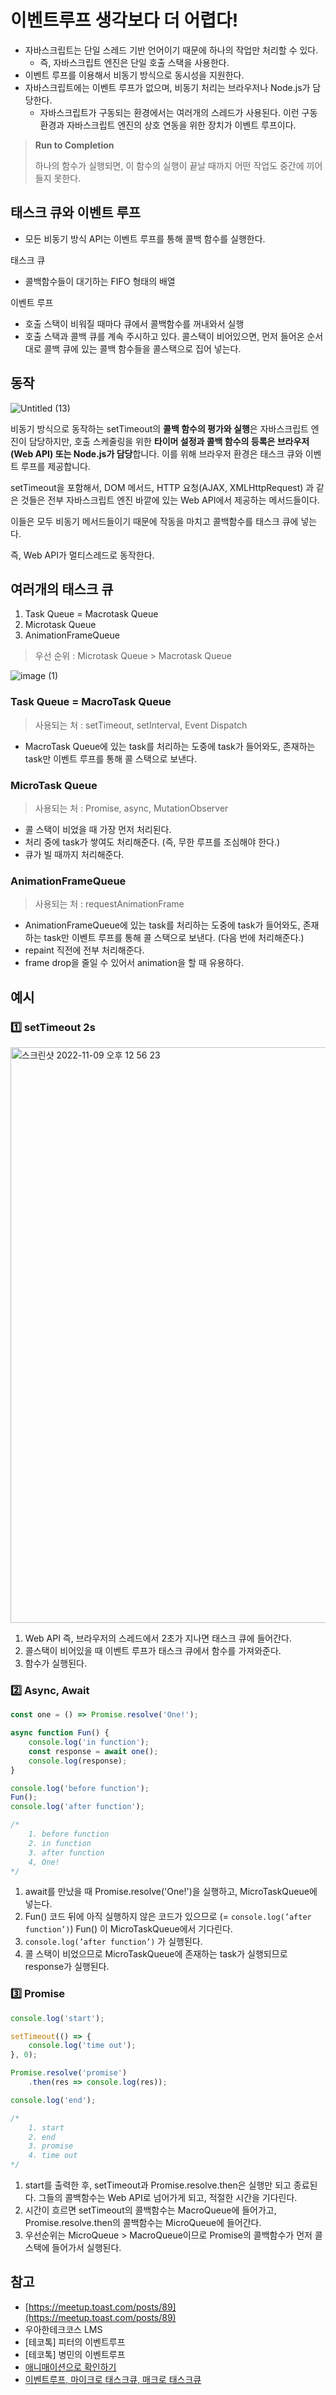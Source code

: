 # 이벤트루프 생각보다 더 어렵다! 

- 자바스크립트는 단일 스레드 기반 언어이기 때문에 하나의 작업만 처리할 수 있다.
    - 즉, 자바스크립트 엔진은 단일 호출 스택을 사용한다.
- 이벤트 루프를 이용해서 비동기 방식으로 동시성을 지원한다.
- 자바스크립트에는 이벤트 루프가 없으며, 비동기 처리는 브라우저나 Node.js가 담당한다.
    - 자바스크립트가 구동되는 환경에서는 여러개의 스레드가 사용된다. 이런 구동환경과 자바스크립트 엔진의 상호 연동을 위한 장치가 이벤트 루프이다.

> **Run to Completion**
> 
> 
> 
> 하나의 함수가 실행되면, 이 함수의 실행이 끝날 때까지 어떤 작업도 중간에 끼어들지 못한다.
> 

## 태스크 큐와 이벤트 루프

- 모든 비동기 방식 API는 이벤트 루프를 통해 콜백 함수를 실행한다.

태스크 큐 

- 콜백함수들이 대기하는 FIFO 형태의 배열

이벤트 루프 

- 호출 스택이 비워질 때마다 큐에서 콜백함수를 꺼내와서 실행
- 호출 스택과 콜백 큐를 계속 주시하고 있다. 콜스택이 비어있으면, 먼저 들어온 순서대로 콜백 큐에 있는 콜백 함수들을 콜스택으로 집어 넣는다.

## 동작

![Untitled (13)](https://user-images.githubusercontent.com/52737532/200741079-70182aec-5dec-43bf-b9b2-294b7a20c5bf.png)

비동기 방식으로 동작하는 setTimeout의 **콜백 함수의 평가와 실행**은 자바스크립트 엔진이 담당하지만, 호출 스케줄링을 위한 **타이머 설정과 콜백 함수의 등록은 브라우저(Web API) 또는 Node.js가 담당**합니다. 이를 위해 브라우저 환경은 태스크 큐와 이벤트 루프를 제공합니다.

 setTimeout을 포함해서, DOM 메서드, HTTP 요청(AJAX, XMLHttpRequest) 과 같은 것들은 전부 자바스크립트 엔진 바깥에 있는 Web API에서 제공하는 메서드들이다. 

이들은 모두 비동기 메서드들이기 때문에 작동을 마치고 콜백함수를 태스크 큐에 넣는다.

즉, Web API가 멀티스레드로 동작한다.  

## 여러개의 태스크 큐

1. Task Queue = Macrotask Queue
2. Microtask Queue
3. AnimationFrameQueue

> 우선 순위 : Microtask Queue > Macrotask Queue
> 

![image (1)](https://user-images.githubusercontent.com/52737532/200741120-efcee096-51d5-40c1-b93a-253a823c7bf7.gif)

### Task Queue = MacroTask Queue

> 사용되는 처 : setTimeout, setInterval, Event Dispatch
> 
- MacroTask Queue에 있는 task를 처리하는 도중에 task가 들어와도, 존재하는 task만 이벤트 루프를 통해 콜 스택으로 보낸다.

### MicroTask Queue

> 사용되는 처 : Promise, async, MutationObserver
> 
- 콜 스택이 비었을 때 가장 먼저 처리된다.
- 처리 중에 task가 쌓여도 처리해준다. (즉, 무한 루프를 조심해야 한다.)
- 큐가 빌 때까지 처리해준다.

### AnimationFrameQueue

> 사용되는 처 : requestAnimationFrame
> 
- AnimationFrameQueue에 있는 task를 처리하는 도중에 task가 들어와도, 존재하는 task만 이벤트 루프를 통해 콜 스택으로 보낸다. (다음 번에 처리해준다.)
- repaint 직전에 전부 처리해준다.
- frame drop을 줄일 수 있어서 animation을 할 때 유용하다.

## 예시

### 1️⃣ setTimeout 2s

<img width="921" alt="스크린샷 2022-11-09 오후 12 56 23" src="https://user-images.githubusercontent.com/52737532/200741169-805b025f-6d3e-4ebf-8023-a0a3a9073677.png">

1. Web API 즉, 브라우저의 스레드에서 2초가 지나면 태스크 큐에 들어간다. 
2. 콜스택이 비어있을 때 이벤트 루프가 태스크 큐에서 함수를 가져와준다. 
3. 함수가 실행된다.

### 2️⃣ Async, Await

```jsx
const one = () => Promise.resolve('One!');

async function Fun() {
	console.log('in function');
	const response = await one();
	console.log(response);
}

console.log('before function');
Fun();
console.log('after function');

/*
	1. before function
	2. in function
	3. after function 
	4, One! 
*/
```

1. await를 만났을 때 Promise.resolve('One!')을 실행하고, MicroTaskQueue에 넣는다.
2. Fun() 코드 뒤에 아직 실행하지 않은 코드가 있으므로 (= `console.log(’after function’)`) Fun() 이 MicroTaskQueue에서 기다린다. 
3. `console.log(’after function’)` 가 실행된다. 
4. 콜 스택이 비었으므로 MicroTaskQueue에 존재하는 task가 실행되므로 response가 실행된다. 

### 3️⃣ Promise

```jsx
console.log('start');

setTimeout(() => {
	console.log('time out');
}, 0);

Promise.resolve('promise')
	.then(res => console.log(res));

console.log('end');

/*
	1. start
	2. end
	3. promise
	4. time out
*/
```

1. start를 출력한 후, setTimeout과 Promise.resolve.then은 실행만 되고 종료된다. 그들의 콜백함수는 Web API로 넘어가게 되고, 적절한 시간을 기다린다. 
2. 시간이 흐르면 setTimeout의 콜백함수는 MacroQueue에 들어가고, Promise.resolve.then의 콜백함수는 MicroQueue에 들어간다.
3. 우선순위는 MicroQueue > MacroQueue이므로 Promise의 콜백함수가 먼저 콜 스택에 들어가서 실행된다.

## 참고

- [https://meetup.toast.com/posts/89](https://meetup.toast.com/posts/89)
- 우아한테크코스  LMS
- [테코톡] 피터의 이벤트루프
- [테코톡] 병민의 이벤트루프
- [애니매이션으로 확인하기](https://velog.io/@titu/JavaScript-Task-Queue%EB%A7%90%EA%B3%A0-%EB%8B%A4%EB%A5%B8-%ED%81%90%EA%B0%80-%EB%8D%94-%EC%9E%88%EB%8B%A4%EA%B3%A0-MicroTask-Queue-Animation-Frames-Render-Queue)
- [이벤트루프, 마이크로 태스크큐, 매크로 태스크큐](https://velog.io/@yejineee/%EC%9D%B4%EB%B2%A4%ED%8A%B8-%EB%A3%A8%ED%94%84%EC%99%80-%ED%83%9C%EC%8A%A4%ED%81%AC-%ED%81%90-%EB%A7%88%EC%9D%B4%ED%81%AC%EB%A1%9C-%ED%83%9C%EC%8A%A4%ED%81%AC-%EB%A7%A4%ED%81%AC%EB%A1%9C-%ED%83%9C%EC%8A%A4%ED%81%AC-g6f0joxx)
